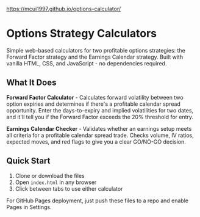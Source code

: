 https://mcui1997.github.io/options-calculator/

# Options Strategy Calculators

Simple web-based calculators for two profitable options strategies: the Forward Factor strategy and the Earnings Calendar strategy. Built with vanilla HTML, CSS, and JavaScript - no dependencies required.

## What It Does

**Forward Factor Calculator** - Calculates forward volatility between two option expiries and determines if there's a profitable calendar spread opportunity. Enter the days-to-expiry and implied volatilities for two dates, and it'll tell you if the Forward Factor exceeds the 20% threshold for entry.

**Earnings Calendar Checker** - Validates whether an earnings setup meets all criteria for a profitable calendar spread trade. Checks volume, IV ratios, expected moves, and red flags to give you a clear GO/NO-GO decision.

## Quick Start

1. Clone or download the files
2. Open `index.html` in any browser
3. Click between tabs to use either calculator

For GitHub Pages deployment, just push these files to a repo and enable Pages in Settings.
